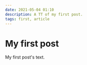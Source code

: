 ```yaml
---
date: 2021-05-04 01:10
description: A TT of my first post.
tags: first, article
---
```

# My first post

My first post's text.
